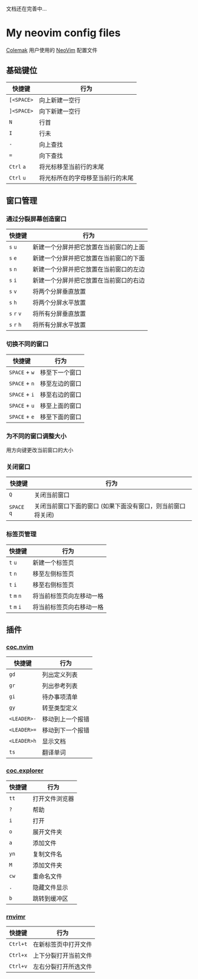 文档还在完善中...

# My neovim config files

[Colemak](https://colemak.com/) 用户使用的 [NeoVim](https://neovim.io) 配置文件

## 基础键位

| 快捷键     | 行为                             |
| ---------- | -------------------------------- |
| `[<SPACE>` | 向上新建一空行                   |
| `]<SPACE>` | 向下新建一空行                   |
| `N`        | 行首                             |
| `I`        | 行未                             |
| `-`        | 向上查找                         |
| `=`        | 向下查找                         |
| `Ctrl` `a` | 将光标移至当前行的末尾           |
| `Ctrl` `u` | 将光标所在的字母移至当前行的末尾 |

## 窗口管理

### 通过分裂屏幕创造窗口

| 快捷键      | 行为                                   |
| ----------- | -------------------------------------- |
| `s` `u`     | 新建一个分屏并把它放置在当前窗口的上面 |
| `s` `e`     | 新建一个分屏并把它放置在当前窗口的下面 |
| `s` `n`     | 新建一个分屏并把它放置在当前窗口的左边 |
| `s` `i`     | 新建一个分屏并把它放置在当前窗口的右边 |
| `s` `v`     | 将两个分屏垂直放置                     |
| `s` `h`     | 将两个分屏水平放置                     |
| `s` `r` `v` | 将所有分屏垂直放置                     |
| `s` `r` `h` | 将所有分屏水平放置                     |

### 切换不同的窗口

| 快捷键        | 行为           |
| ------------- | -------------- |
| `SPACE` + `w` | 移至下一个窗口 |
| `SPACE` + `n` | 移至左边的窗口 |
| `SPACE` + `i` | 移至右边的窗口 |
| `SPACE` + `u` | 移至上面的窗口 |
| `SPACE` + `e` | 移至下面的窗口 |

### 为不同的窗口调整大小

用方向键更改当前窗口的大小

### 关闭窗口

| 快捷键      | 行为                                                        |
| ----------- | ----------------------------------------------------------- |
| `Q`         | 关闭当前窗口                                                |
| `SPACE` `q` | 关闭当前窗口下面的窗口 (如果下面没有窗口，则当前窗口将关闭) |

### 标签页管理

| 快捷键      | 行为                     |
| ----------- | ------------------------ |
| `t` `u`     | 新建一个标签页           |
| `t` `n`     | 移至左侧标签页           |
| `t` `i`     | 移至右侧标签页           |
| `t` `m` `n` | 将当前标签页向左移动一格 |
| `t` `m` `i` | 将当前标签页向右移动一格 |

## 插件

### [coc.nvim](https://github.com/neoclide/coc.nvim)

| 快捷键      | 行为             |
| ----------- | ---------------- |
| `gd`        | 列出定义列表     |
| `gr`        | 列出参考列表     |
| `gi`        | 待办事项清单     |
| `gy`        | 转至类型定义     |
| `<LEADER>-` | 移动到上一个报错 |
| `<LEADER>=` | 移动到下一个报错 |
| `<LEADER>h` | 显示文档         |
| `ts`        | 翻译单词         |

### [coc.explorer](https://github.com/weirongxu/coc-explorer)

| 快捷键 | 行为           |
| ------ | -------------- |
| `tt`   | 打开文件浏览器 |
| `?`    | 帮助           |
| `i`    | 打开           |
| `o`    | 展开文件夹     |
| `a`    | 添加文件       |
| `yn`   | 复制文件名     |
| `M`    | 添加文件夹     |
| `cw`   | 重命名文件     |
| `.`    | 隐藏文件显示   |
| `b`    | 跳转到缓冲区   |

### [rnvimr](https://github.com/kevinhwang91/rnvimr)

| 快捷键   | 行为                 |
| -------- | -------------------- |
| `Ctrl+t` | 在新标签页中打开文件 |
| `Ctrl+x` | 上下分裂打开当前文件 |
| `Ctrl+v` | 左右分裂打开所选文件 |
